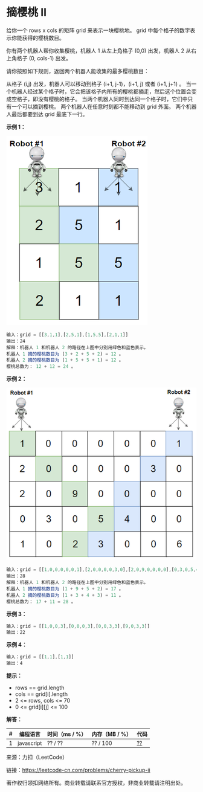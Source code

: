 # 摘樱桃 II

给你一个 rows x cols 的矩阵 grid 来表示一块樱桃地。 grid 中每个格子的数字表示你能获得的樱桃数目。

你有两个机器人帮你收集樱桃，机器人 1 从左上角格子 (0,0) 出发，机器人 2 从右上角格子 (0, cols-1) 出发。

请你按照如下规则，返回两个机器人能收集的最多樱桃数目：

从格子 (i,j) 出发，机器人可以移动到格子 (i+1, j-1)，(i+1, j) 或者 (i+1, j+1) 。
当一个机器人经过某个格子时，它会把该格子内所有的樱桃都摘走，然后这个位置会变成空格子，即没有樱桃的格子。
当两个机器人同时到达同一个格子时，它们中只有一个可以摘到樱桃。
两个机器人在任意时刻都不能移动到 grid 外面。
两个机器人最后都要到达 grid 最底下一行。

**示例 1：**

![示例1](./eg1.png)

``` javascript
输入：grid = [[3,1,1],[2,5,1],[1,5,5],[2,1,1]]
输出：24
解释：机器人 1 和机器人 2 的路径在上图中分别用绿色和蓝色表示。
机器人 1 摘的樱桃数目为 (3 + 2 + 5 + 2) = 12 。
机器人 2 摘的樱桃数目为 (1 + 5 + 5 + 1) = 12 。
樱桃总数为： 12 + 12 = 24 。
```

**示例 2：**

![示例2](./eg2.png)

``` javascript
输入：grid = [[1,0,0,0,0,0,1],[2,0,0,0,0,3,0],[2,0,9,0,0,0,0],[0,3,0,5,4,0,0],[1,0,2,3,0,0,6]]
输出：28
解释：机器人 1 和机器人 2 的路径在上图中分别用绿色和蓝色表示。
机器人 1 摘的樱桃数目为 (1 + 9 + 5 + 2) = 17 。
机器人 2 摘的樱桃数目为 (1 + 3 + 4 + 3) = 11 。
樱桃总数为： 17 + 11 = 28 。
```

**示例 3：**

``` javascript
输入：grid = [[1,0,0,3],[0,0,0,3],[0,0,3,3],[9,0,3,3]]
输出：22
```

**示例 4：**

``` javascript
输入：grid = [[1,1],[1,1]]
输出：4
```

**提示：**

- rows == grid.length
- cols == grid[i].length
- 2 <= rows, cols <= 70
- 0 <= grid[i][j] <= 100

**解答：**

**#**|**编程语言**|**时间（ms / %）**|**内存（MB / %）**|**代码**
--|--|--|--|--
1|javascript|?? / ??|?? / 100|[??](./javascript/ac_v1.js)

来源：力扣（LeetCode）

链接：https://leetcode-cn.com/problems/cherry-pickup-ii

著作权归领扣网络所有。商业转载请联系官方授权，非商业转载请注明出处。
